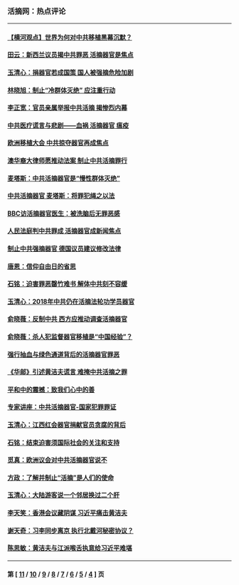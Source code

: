 ### 活摘网：热点评论
---
#### [【横河观点】世界为何对中共移植黑幕沉默？](../../pages/nf5879/n13244249.md?09230430) 
#### [田云：新西兰议员揭中共罪恶 活摘器官是焦点](../../pages/nf5879/n13070629.md?09230430) 
#### [玉清心：捐器官若成国策 国人被强摘危险加剧](../../pages/nf5879/n12802713.md?09230430) 
#### [林晓旭：制止“冷群体灭绝” 应注重行动](../../pages/nf5879/n12779736.md?09230430) 
#### [李正宽：官员亲属举报中共活摘 揭惨烈内幕](../../pages/nf5879/n12684490.md?09230430) 
#### [中共医疗谎言与悲剧——血祸 活摘器官 瘟疫](../../pages/nf5879/n12372103.md?09230430) 
#### [欧洲移植大会 中共掠夺器官再成焦点](../../pages/nf5879/n11538883.md?09230430) 
#### [澳华裔大律师愿推动法案 制止中共活摘罪行](../../pages/nf5879/n11377039.md?09230430) 
#### [麦塔斯：中共活摘器官是“慢性群体灭绝”](../../pages/nf5879/n11350529.md?09230430) 
#### [中共活摘器官 麦塔斯：将罪犯绳之以法](../../pages/nf5879/n11347973.md?09230430) 
#### [BBC访活摘器官医生：被洗脑后无罪恶感](../../pages/nf5879/n11335935.md?09230430) 
#### [人民法庭判中共罪成 活摘器官成新闻焦点](../../pages/nf5879/n11331578.md?09230430) 
#### [制止中共强摘器官 德国议员建议修改法律](../../pages/nf5879/n11249451.md?09230430) 
#### [唐恩：信仰自由日的省思](../../pages/nf5879/n11003525.md?09230430) 
#### [石铭：迫害罪恶罄竹难书  解体中共刻不容缓](../../pages/nf5879/n10942855.md?09230430) 
#### [玉清心：2018年中共仍在活摘法轮功学员器官](../../pages/nf5879/n10914646.md?09230430) 
#### [俞晓薇：反制中共 西方应推动调查活摘器官](../../pages/nf5879/n10794671.md?09230430) 
#### [俞晓薇：杀人犯监督器官移植是“中国经验”？](../../pages/nf5879/n10466427.md?09230430) 
#### [强行抽血与绿色通道背后的活摘器官罪恶](../../pages/nf5879/n10004708.md?09230430) 
#### [《华邮》引述黄洁夫谎言 难掩中共活摘之罪](../../pages/nf5879/n9642309.md?09230430) 
#### [平和中的震撼：致我们心中的善](../../pages/nf5879/n9021123.md?09230430) 
#### [专家讲座：中共活摘器官-国家犯罪罪证](../../pages/nf5879/n8828153.md?09230430) 
#### [玉清心：江西红会器官捐献官员贪腐的背后](../../pages/nf5879/n8522122.md?09230430) 
#### [石铭：结束迫害须国际社会的关注和支持](../../pages/nf5879/n8443497.md?09230430) 
#### [觅真：欧洲议会对中共活摘器官说不](../../pages/nf5879/n8337486.md?09230430) 
#### [方政：了解并制止“活摘”是人们的使命](../../pages/nf5879/n8329214.md?09230430) 
#### [玉清心：大陆游客说一个邻居换过二个肝](../../pages/nf5879/n8291404.md?09230430) 
#### [李天笑：香港会议藏阴谋 习近平痛击黄洁夫](../../pages/nf5879/n8241459.md?09230430) 
#### [谢天奇：习李同步离京 执行北戴河秘密协议？](../../pages/nf5879/n8230418.md?09230430) 
#### [陈思敏：黄洁夫与江派喉舌执意给习近平难堪](../../pages/nf5879/n8222166.md?09230430) 

---
#### 第 [ [11](./11.md?09230430) / [10](./10.md?09230430) / [9](./9.md?09230430) / [8](./8.md?09230430) / [7](./7.md?09230430) / [6](./6.md?09230430) / [5](./5.md?09230430) / [4](./4.md?09230430) ] 页

